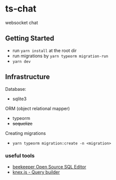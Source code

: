 # ts-chat
websocket chat


## Getting Started

- run `yarn install` at the root dir
- run migrations by `yarn typeorm migration-run`
- `yarn dev`

## Infrastructure

Database:

- sqlite3

ORM (object relational mapper)

- typeorm
- ~~sequelize~~

Creating migrations

- `yarn typeorm migration:create -n <migration>`

### useful tools

- [beekeeper Open Source SQL Editor](https://www.beekeeperstudio.io/)
- [knex.js - Query builder](http://knexjs.org/)

